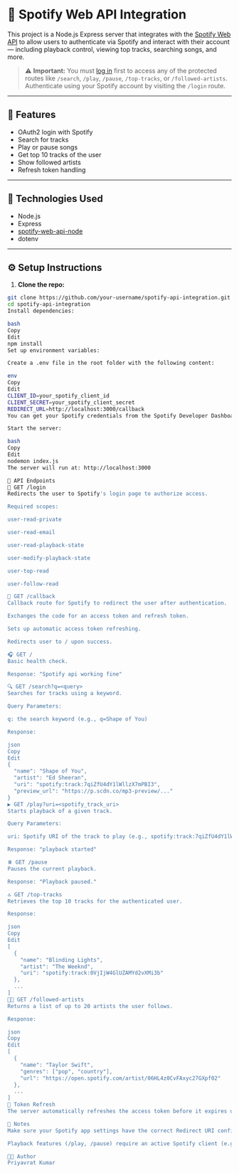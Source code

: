 # 🎵 Spotify Web API Integration

This project is a Node.js Express server that integrates with the [Spotify Web API](https://developer.spotify.com/documentation/web-api/) to allow users to authenticate via Spotify and interact with their account — including playback control, viewing top tracks, searching songs, and more.

> ⚠️ **Important:** You must [log in](#get-login) first to access any of the protected routes like `/search`, `/play`, `/pause`, `/top-tracks`, or `/followed-artists`.  
Authenticate using your Spotify account by visiting the `/login` route.

---

## 🚀 Features

- OAuth2 login with Spotify
- Search for tracks
- Play or pause songs
- Get top 10 tracks of the user
- Show followed artists
- Refresh token handling

---

## 🧰 Technologies Used

- Node.js
- Express
- [spotify-web-api-node](https://github.com/thelinmichael/spotify-web-api-node)
- dotenv

---

## ⚙️ Setup Instructions

1. **Clone the repo:**

```bash
git clone https://github.com/your-username/spotify-api-integration.git
cd spotify-api-integration
Install dependencies:

bash
Copy
Edit
npm install
Set up environment variables:

Create a .env file in the root folder with the following content:

env
Copy
Edit
CLIENT_ID=your_spotify_client_id
CLIENT_SECRET=your_spotify_client_secret
REDIRECT_URL=http://localhost:3000/callback
You can get your Spotify credentials from the Spotify Developer Dashboard.

Start the server:

bash
Copy
Edit
nodemon index.js
The server will run at: http://localhost:3000

📡 API Endpoints
🔐 GET /login
Redirects the user to Spotify's login page to authorize access.

Required scopes:

user-read-private

user-read-email

user-read-playback-state

user-modify-playback-state

user-top-read

user-follow-read

🔁 GET /callback
Callback route for Spotify to redirect the user after authentication.

Exchanges the code for an access token and refresh token.

Sets up automatic access token refreshing.

Redirects user to / upon success.

🎧 GET /
Basic health check.

Response: "Spotify api working fine"

🔍 GET /search?q=<query>
Searches for tracks using a keyword.

Query Parameters:

q: the search keyword (e.g., q=Shape of You)

Response:

json
Copy
Edit
{
  "name": "Shape of You",
  "artist": "Ed Sheeran",
  "uri": "spotify:track:7qiZfU4dY1lWllzX7mPBI3",
  "preview_url": "https://p.scdn.co/mp3-preview/..."
}
▶️ GET /play?uri=<spotify_track_uri>
Starts playback of a given track.

Query Parameters:

uri: Spotify URI of the track to play (e.g., spotify:track:7qiZfU4dY1lWllzX7mPBI3)

Response: "playback started"

⏸️ GET /pause
Pauses the current playback.

Response: "Playback paused."

🔝 GET /top-tracks
Retrieves the top 10 tracks for the authenticated user.

Response:

json
Copy
Edit
[
  {
    "name": "Blinding Lights",
    "artist": "The Weeknd",
    "uri": "spotify:track:0VjIjW4GlUZAMYd2vXMi3b"
  },
  ...
]
👨‍🎤 GET /followed-artists
Returns a list of up to 20 artists the user follows.

Response:

json
Copy
Edit
[
  {
    "name": "Taylor Swift",
    "genres": ["pop", "country"],
    "url": "https://open.spotify.com/artist/06HL4z0CvFAxyc27GXpf02"
  },
  ...
]
🔁 Token Refresh
The server automatically refreshes the access token before it expires using a timer (setInterval) configured in /callback.

📌 Notes
Make sure your Spotify app settings have the correct Redirect URI configured (same as REDIRECT_URL in .env).

Playback features (/play, /pause) require an active Spotify client (e.g., Spotify Desktop or Mobile app running on the same Spotify account).

🧑‍💻 Author
Priyavrat Kumar
